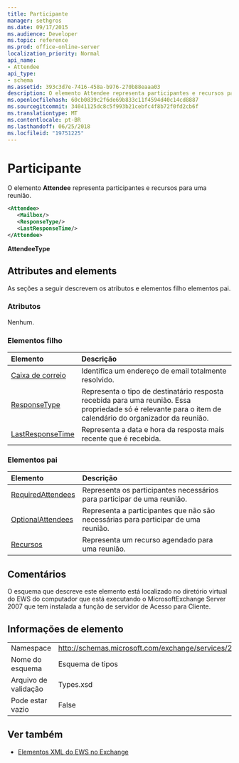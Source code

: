 ```yaml
---
title: Participante
manager: sethgros
ms.date: 09/17/2015
ms.audience: Developer
ms.topic: reference
ms.prod: office-online-server
localization_priority: Normal
api_name:
- Attendee
api_type:
- schema
ms.assetid: 393c3d7e-7416-458a-b976-270b88eaaa03
description: O elemento Attendee representa participantes e recursos para uma reunião.
ms.openlocfilehash: 60cb0839c2f6de69b833c11f4594d40c14cd8887
ms.sourcegitcommit: 34041125dc8c5f993b21cebfc4f8b72f0fd2cb6f
ms.translationtype: MT
ms.contentlocale: pt-BR
ms.lasthandoff: 06/25/2018
ms.locfileid: "19751225"
---
```

# <a name="attendee"></a>Participante

O elemento **Attendee** representa participantes e recursos para uma reunião. 
  
```xml
<Attendee>
   <Mailbox/>
   <ResponseType/>
   <LastResponseTime/>
</Attendee>
```

 **AttendeeType**
## <a name="attributes-and-elements"></a>Attributes and elements

As seções a seguir descrevem os atributos e elementos filho elementos pai.
  
### <a name="attributes"></a>Atributos

Nenhum.
  
### <a name="child-elements"></a>Elementos filho

|**Elemento**|**Descrição**|
|:-----|:-----|
|[Caixa de correio](mailbox.md) <br/> |Identifica um endereço de email totalmente resolvido.  <br/> |
|[ResponseType](responsetype.md) <br/> |Representa o tipo de destinatário resposta recebida para uma reunião. Essa propriedade só é relevante para o item de calendário do organizador da reunião.  <br/> |
|[LastResponseTime](lastresponsetime.md) <br/> |Representa a data e hora da resposta mais recente que é recebida.  <br/> |
   
### <a name="parent-elements"></a>Elementos pai

|**Elemento**|**Descrição**|
|:-----|:-----|
|[RequiredAttendees](requiredattendees.md) <br/> |Representa os participantes necessários para participar de uma reunião.  <br/> |
|[OptionalAttendees](optionalattendees.md) <br/> |Representa a participantes que não são necessárias para participar de uma reunião.  <br/> |
|[Recursos](resources.md) <br/> |Representa um recurso agendado para uma reunião.  <br/> |
   
## <a name="remarks"></a>Comentários

O esquema que descreve este elemento está localizado no diretório virtual do EWS do computador que está executando o MicrosoftExchange Server 2007 que tem instalada a função de servidor de Acesso para Cliente.
  
## <a name="element-information"></a>Informações de elemento

|||
|:-----|:-----|
|Namespace  <br/> |http://schemas.microsoft.com/exchange/services/2006/types  <br/> |
|Nome do esquema  <br/> |Esquema de tipos  <br/> |
|Arquivo de validação  <br/> |Types.xsd  <br/> |
|Pode estar vazio  <br/> |False  <br/> |
   
## <a name="see-also"></a>Ver também

- [Elementos XML do EWS no Exchange](ews-xml-elements-in-exchange.md)

